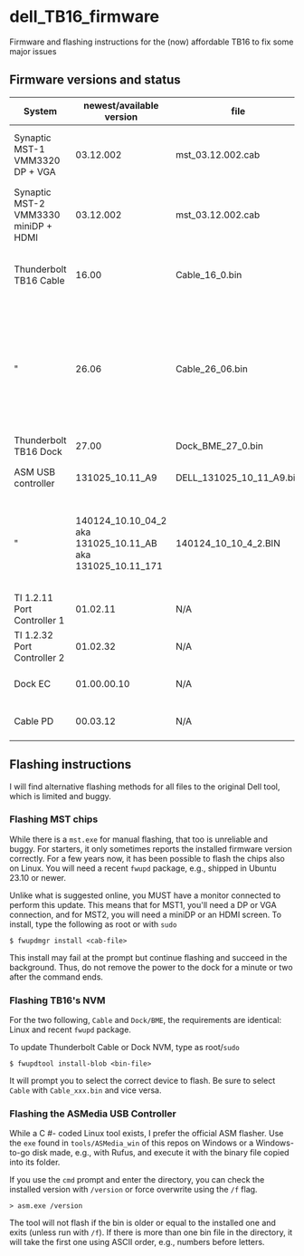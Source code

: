 # dell_TB16_firmware
Firmware and flashing instructions for the (now) affordable TB16 to fix some major issues

## Firmware versions and status

System | newest/available version | file | fixes? | alt flashing |
--- | --- | --- | --- | ---
Synaptic MST-1 VMM3320 DP + VGA | 03.12.002 | mst_03.12.002.cab | Glitches on screens, compatibility for MacBooks | Linux |
Synaptic MST-2 VMM3330 miniDP + HDMI | 03.12.002 | mst_03.12.002.cab | " "  | Linux |
Thunderbolt TB16 Cable | 16.00 | Cable_16_0.bin | Fixes MacBook charging problem (to confirm) | Linux |
  " | 26.06 | Cable_26_06.bin | Unofficial update borrowed from WD15, fixes "DROM data CRC32 mismatch" error and random display malfunction | Linux |
Thunderbolt TB16 Dock | 27.00 | Dock_BME_27_0.bin | Unknown benefits | Linux |
ASM USB controller | 	131025_10.11_A9 | DELL_131025_10_11_A9.bin | Fixes Realtek audio noise | Windows/Linux |
 " | 	140124_10.10_04_2 aka 131025_10.11_AB aka 131025_10.11_171 | 140124_10_10_4_2.BIN | Unofficial update, fixes S3 wakeup hang for RTL Ethernet controller | Windows/Linux |
TI 1.2.11 Port Controller 1	 | 01.02.11 | N/A | Updated through BIOS | none yet | 
TI 1.2.32 Port Controller 2	| 01.02.32 | N/A | Updated through BIOS | none yet | 
Dock EC | 01.00.00.10 | N/A | Updated through BIOS | none yet | 
Cable PD | 00.03.12 | N/A | Updated through BIOS | none yet | 

## Flashing instructions

I will find alternative flashing methods for all files to the original Dell tool, which is limited and buggy.

### Flashing MST chips

While there is a `mst.exe` for manual flashing, that too is unreliable and buggy. For starters, it only sometimes reports the installed firmware version correctly.
For a few years now, it has been possible to flash the chips also on Linux. You will need a recent `fwupd` package, e.g., shipped in Ubuntu 23.10 or newer.

Unlike what is suggested online, you MUST have a monitor connected to perform this update. This means that for MST1, you'll need a DP or VGA connection, and for MST2, you will need a miniDP or an HDMI screen.
To install, type the following as root or with `sudo`

```
$ fwupdmgr install <cab-file>
```
This install may fail at the prompt but continue flashing and succeed in the background. Thus, do not remove the power to the dock for a minute or two after the command ends.

### Flashing TB16's NVM

For the two following, `Cable` and `Dock/BME`, the requirements are identical: Linux and recent `fwupd` package.

To update Thunderbolt Cable or Dock NVM, type as root/`sudo`
```
$ fwupdtool install-blob <bin-file>
```

It will prompt you to select the correct device to flash. Be sure to select `Cable` with `Cable_xxx.bin` and vice versa.

### Flashing the ASMedia USB Controller

While a C #- coded Linux tool exists, I prefer the official ASM flasher. Use the `exe` found in `tools/ASMedia_win` of this repos on Windows or a Windows-to-go disk made, e.g., with Rufus, and execute it with the binary file copied into its folder.

If you use the `cmd` prompt and enter the directory, you can check the installed version with `/version` or force overwrite using the `/f` flag.
```
> asm.exe /version
```
The tool will not flash if the bin is older or equal to the installed one and exits (unless run with `/f`).
If there is more than one bin file in the directory, it will take the first one using ASCII order, e.g., numbers before letters.
